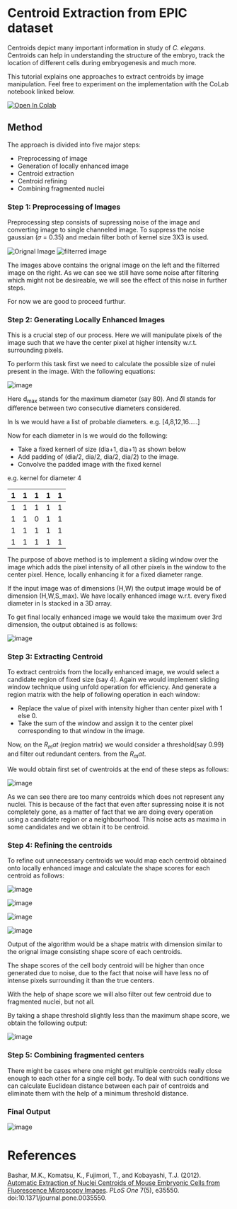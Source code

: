 # Centroid Extraction from EPIC dataset

Centroids depict many important information in study of _C. elegans_. Centroids can help in understanding the structure of the embryo, track the location of different cells during embryogenesis and much more.

This tutorial explains one approaches to extract centroids by image manipulation. Feel free to experiment on the implementation with the CoLab notebook linked below.  

[![Open In Colab](https://colab.research.google.com/assets/colab-badge.svg)](https://colab.research.google.com/drive/1ZUOC01kuNiI9BkfhJQpEjg2v9XVJUMqM?usp=sharing)

## Method

The approach is divided into five major steps:
- Preprocessing of image
- Generation of locally enhanced image
- Centroid extraction 
- Centroid refining 
- Combining fragmented nuclei

### Step 1: Preprocessing of Images 
Preprocessing step consists of supressing noise of the image and converting image to single channeled image. To suppress the noise gaussian (𝜎 = 0.35) and 
medain filter both of kernel size 3X3 is used.

![Orignal Image](https://user-images.githubusercontent.com/57054296/114911821-ff193300-9e3c-11eb-94b3-2407e39a61e6.png)
![filterred image](https://user-images.githubusercontent.com/57054296/114912052-2cfe7780-9e3d-11eb-8e76-4a8be3eedfcf.png)

The images above contains the orignal image on the left and the filterred image on the right.
As we can see we still have some noise after filtering which might not be desireable, we will see the effect of this noise in further steps.

For now we are good to proceed furthur.

### Step 2: Generating Locally Enhanced Images
This is a crucial step of our process. Here we will manipulate pixels of the image such that we have the center
pixel at higher intensity w.r.t. surrounding pixels. 

To perform this task first we need to calculate the possible size of nulei present in the image. With the following equations: 

![image](https://user-images.githubusercontent.com/57054296/114984067-f9f4cc00-9eae-11eb-8333-6667d72408ff.png)

Here d<sub>max</sub> stands for the maximum diameter (say 80). And 𝛿l stands for difference between two consecutive diameters considered.

In ls we would have a list of probable diameters. e.g. [4,8,12,16.....]

Now for each diameter in ls we would do the following:
- Take a fixed kernerl of size (dia+1, dia+1) as shown below
- Add padding of (dia/2, dia/2, dia/2, dia/2) to the image.
- Convolve the padded image with the fixed kernel

e.g. kernel for diameter 4

| 1 | 1 | 1 | 1 | 1 |
|---|---|---|---|---|
| 1 | 1 | 1 | 1 | 1 |
| 1 | 1 | 0 | 1 | 1 |
| 1 | 1 | 1 | 1 | 1 |
| 1 | 1 | 1 | 1 | 1 |

The purpose of above method is to implement a sliding window over the image which adds the pixel intensity of 
all other pixels in the window to the center pixel. Hence, locally enhancing it for a fixed diameter range.

If the input image was of dimensions (H,W) the output image would be of dimension (H,W,S_max).
We have locally enhanced image w.r.t. every fixed diameter in ls stacked in a 3D array.

To get final locally enhanced image we would take the maximum over 3rd dimension, the output obtained is as follows:

![image](https://user-images.githubusercontent.com/57054296/114989859-7e4a4d80-9eb5-11eb-98d7-82a8c4b269de.png)

### Step 3: Extracting Centroid

To extract centroids from the locally enhanced image, we would select a candidate region of fixed size (say 4). Again we would implement sliding window technique using unfold operation for efficiency. And generate a region matrix with the help of following operation in each window:
- Replace the value of pixel with intensity higher than center pixel with 1 else 0.
- Take the sum of the window and assign it to the center pixel corresponding to that window in the image.

Now, on the $R_mat$ (region matrix) we would consider a threshold(say 0.99) and filter out redundant centers. from the $R_mat$. 

We would obtain first set of cwentroids at the end of these steps as follows:

![image](https://user-images.githubusercontent.com/57054296/114991212-f82f0680-9eb6-11eb-83d9-f96263ae9d0e.png)

As we can see there are too many centroids which does not represent any nuclei. This is because of the fact that even after supressing noise it is not completely gone, as a matter of fact that we are doing every operation using a candidate region or a neighbourhood. This noise acts as maxima in some candidates and we obtain it to be centroid. 

### Step 4: Refining the centroids

To refine out unnecessary centroids we would map each centroid obtained onto locally enhanced image and calculate the shape scores for each centroid as follows: 

![image](https://user-images.githubusercontent.com/57054296/114992470-6aecb180-9eb8-11eb-9feb-50ebc5b8a307.png)

![image](https://user-images.githubusercontent.com/57054296/114992492-73dd8300-9eb8-11eb-8178-49b619f4e4b3.png)

![image](https://user-images.githubusercontent.com/57054296/114992529-7b049100-9eb8-11eb-8831-81b227c66783.png)

![image](https://user-images.githubusercontent.com/57054296/114992556-81930880-9eb8-11eb-9e98-4ac63d914205.png)

Output of the algorithm would be a shape matrix with dimension similar to the orignal image consisting shape score of each centroids.

The shape scores of the cell body centroid will be higher than once generated due to noise, due to the fact that noise will have less no of intense pixels surrounding it than the true centers. 

With the help of shape score we will also filter out few centroid due to fragmented nuclei, but not all.

By taking a shape threshold slightly less than the maximum shape score, we obtain the following output:

![image](https://user-images.githubusercontent.com/57054296/114993419-6d034000-9eb9-11eb-85b6-3ed1ebf87cb8.png)

### Step 5: Combining fragmented centers

There might be cases where one might get multiple centroids really close enough to each other for a single cell body. To deal with such conditions we can calculate Euclidean distance between each pair of centroids and eliminate them with the help of a minimum threshold distance.

### Final Output
![image](https://user-images.githubusercontent.com/57054296/114994421-60331c00-9eba-11eb-9cb3-fc1ba09c48f5.png)

# References
Bashar, M.K., Komatsu, K., Fujimori, T., and Kobayashi, T.J. (2012). [Automatic Extraction of Nuclei Centroids of Mouse Embryonic Cells from Fluorescence Microscopy Images](https://journals.plos.org/plosone/article?id=10.1371/journal.pone.0035550). _PLoS One_ 7(5), e35550. doi:10.1371/journal.pone.0035550.

